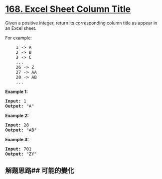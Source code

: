 # [168. Excel Sheet Column Title](https://leetcode-cn.com/problems/excel-sheet-column-title/)
Given a positive integer, return its corresponding column title as appear in an Excel sheet.

For example:


<pre>    1 -&gt; A
    2 -&gt; B
    3 -&gt; C
    ...
    26 -&gt; Z
    27 -&gt; AA
    28 -&gt; AB 
    ...
</pre>

**Example 1:**


<pre><strong>Input:</strong> 1
<strong>Output:</strong> &#34;A&#34;
</pre>

**Example 2:**


<pre><strong>Input:</strong> 28
<strong>Output:</strong> &#34;AB&#34;
</pre>

**Example 3:**


<pre><strong>Input:</strong> 701
<strong>Output:</strong> &#34;ZY&#34;
</pre>

## 解题思路## 可能的變化